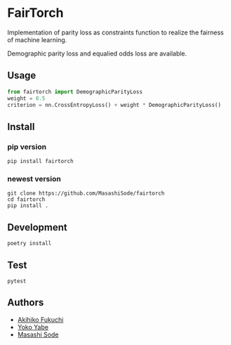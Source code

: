 # FairTorch

Implementation of parity loss as constraints function to realize the fairness of machine learning.

Demographic parity loss and equalied odds loss are available.

## Usage

```python
from fairtorch import DemographicParityLoss
weight = 0.5
criterion = nn.CrossEntropyLoss() + weight * DemographicParityLoss()
```

## Install

### pip version

```text
pip install fairtorch
```

### newest version

```text
git clone https://github.com/MasashiSode/fairtorch
cd fairtorch
pip install .
```

## Development

```text
poetry install
```

## Test

```text
pytest
```

## Authors

- [Akihiko Fukuchi](https://github.com/akiFQC)
- [Yoko Yabe](https://github.com/ykt345)
- [Masashi Sode](https://github.com/MasashiSode)
